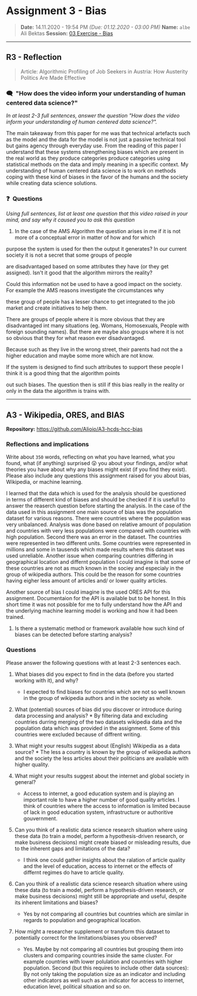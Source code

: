 # Assignment 3 - Bias
> **Date:** 14.11.2020 - 19:54 PM *(Due: 01.12.2020 - 03:00 PM)*
> **Name:** `albe` Ali Bektas
> **Session:** [03 Exercise - Bias](https://github.com/FUB-HCC/hcds-winter-2020/wiki/03_exercise)   
----

## R3 - Reflection
> Article: Algorithmic Profiling of Job Seekers in Austria: How Austerity Politics Are Made Effective

### 🗨️&nbsp; "How does the video inform your understanding of human centered data science?"  
_In at least 2-3 full sentences, answer the question "How does the video inform your understanding of human centered data science?"._

The main takeaway from this paper for me was that technical artefacts such as the model and the data for the model is not just a passive technical tool but gains agency through everyday use. From the reading of this paper I understand that these systems strengthening biases which are present in the real world as they produce categories produce categories using statistical methods on the data and imply meaning in 
a specific context. 
My understanding of human centered data science is to work on methods coping with these kind of biases in the favor of the humans 
and the society while creating data science solutions.


### ❓&nbsp; Questions
_Using full sentences, list at least one question that this video raised in your mind, and say why it caused you to ask this question_

1. In the case of the AMS Algorithm the question arises in me if it is not more of a conceptual error in matter of how and for which 

purpose the system is used for then the output it generates? In our current society it is not a secret that some groups of people

are disadvantaged based on some attributes they have (or they get assigned). Isn't it good that the algorithm mirrors the reality? 

Could this information not be used to have a good impact on the society. For example the AMS reasons investigate the circumstances why 

these group of people has a lesser chance to get integrated to the job market and create initiatives to help them. 



There are groups of people where it is more obvious that they are disadvantaged int many situations (eg. Womans, Homosexuals, People with foreign sounding names). But there are maybe also groups where it is not so obvious that they for what reason ever disadvantaged. 

Because such as they live in the wrong street, their parents had not the a higher education and maybe some more which are not know.

If the system is designed to find such attributes to support these people I think it is a good thing that the algorithm points 

out such biases. The question then is still if this bias really in the reality or only in the data the algorithm is trains with. 

***

## A3 - Wikipedia, ORES, and BIAS

**Repository:** https://github.com/Alioio/A3-hcds-hcc-bias

### Reflections and implications

Write about `350` words, reflecting on what you have learned, what you found, what (if anything) surprised 😲 you about your findings, and/or what theories you have about why any biases might exist (if you find they exist). Please also include any questions this assignment raised for you about bias, Wikipedia, or machine learning.

I learned that the data which is used for the analysis should be questioned in terms of different kind of biases and should be checked 
if it is usefull to answer the reaserch question before starting the analysis. In the case of the data used in this assignment one main 
source of bias was the population dataset for various reasons. There were countries where the population was very unbalanced. 
Analysis was done based on relative amount of population and countries with very less populations were compared with countries with high population. Second there was an error in the dataset. The countries were represented in two different units. Some countries were represented in millions and some in tausends which made results where this dataset was used unreliable. Another issue when comparing countries differing in geographical location and differnt population I could imagine is that some of these countries are not as much known in the sociey and 
especialy in the group of wikipedia authors. This could be the reason for some countries having eigher less amount of articles and/ or lower 
quality articles. 

Another source of bias I could imagine is the used ORES API for this assignment. Documentaion for the API is available but to be honest. In this short time it was not possible for me to fully understand how the API and the underlying machine learning model is working and how it had been trained. 

1. Is there a systematic method or framework available how such kind of biases can be detected before starting analysis?

### Questions

Please answer the following questions with at least 2-3 sentences each.

1. What biases did you expect to find in the data (before you started working with it), and why?
    * I expected to find biases for countries which are not so well known in the group of wikipedia authors and in the society as whole. 
    
1. What (potential) sources of bias did you discover or introduce during data processing and analysis?
        * By filtering data and excluding countries durring merging of the two datasets wikipedia data and the population data which was provided in the assignment. Some of this countries were excluded because of diffrent writing. 
    
1. What might your results suggest about (English) Wikipedia as a data source?
        * The less a country is known by the group of wikipedia authors and the society the less articles about their politicians are available with higher quality. 
    
1. What might your results suggest about the internet and global society in general?
    * Access to internet, a good education system and is playing an important role to have a higher number of good quality articles. 
    I think of countries where the access to information is limited because of lack in good education system, infrastructure or authoritive 
    gouvernment. 
    
1. Can you think of a realistic data science research situation where using these data (to train a model, perform a hypothesis-driven research, or make business decisions) might create biased or misleading results, due to the inherent gaps and limitations of the data?
    * I think one could gather insights about the ralation of article quality and the level of education, access to internet or the effects of differnt regimes do have to article quality. 
    
1. Can you think of a realistic data science research situation where using these data (to train a model, perform a hypothesis-driven research, or make business decisions) might still be appropriate and useful, despite its inherent limitations and biases?
    * Yes by not comparing all countries but countries which are similar in regards to population and geographical location. 
    
1. How might a researcher supplement or transform this dataset to potentially correct for the limitations/biases you observed?
    * Yes. Maybe by not comparing all countries but grouping them into clusters and comparing countries inside the same cluster. For example countries with lower polulation and countries with higher population. 
    Second (but this requires to include other data sources): By not only taking the population size as an indicator and including other indicators as well such as an indicator for access to internet, education level, political situation and so on. 
